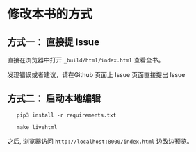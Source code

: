 # 修改本书的方式

## 方式一： 直接提 Issue

直接在浏览器中打开 `_build/html/index.html` 查看全书。

发现错误或者建议，请在Github 页面上 Issue 页面直接提出 Issue

## 方式二： 启动本地编辑
```
   pip3 install -r requirements.txt 

   make livehtml
```

之后, 浏览器访问 `http://localhost:8000/index.html` 边改边预览。
